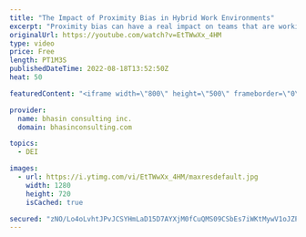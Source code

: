 ```yaml
---
title: "The Impact of Proximity Bias in Hybrid Work Environments"
excerpt: "Proximity bias can have a real impact on teams that are working in a hybrid way, as it can result in some team members being treated differently and receiving benefits over others. In this video, DEI expert and bci’s CEO Ritu Bhasin shares what proximity bias is and some of the ways it can impact hybrid"
originalUrl: https://youtube.com/watch?v=EtTWwXx_4HM
type: video
price: Free
length: PT1M3S
publishedDateTime: 2022-08-18T13:52:50Z
heat: 50

featuredContent: "<iframe width=\"800\" height=\"500\" frameborder=\"0\" src=\"https://www.youtube.com/embed/EtTWwXx_4HM\" allow=\"accelerometer; autoplay; encrypted-media; gyroscope; picture-in-picture\" allowfullscreen></iframe>"

provider:
  name: bhasin consulting inc.
  domain: bhasinconsulting.com

topics:
  - DEI

images:
  - url: https://i.ytimg.com/vi/EtTWwXx_4HM/maxresdefault.jpg
    width: 1280
    height: 720
    isCached: true

secured: "zNO/Lo4oLvhtJPvJCSYHmLaD15D7AYXjM0fCuQMS09CSbEs7iWKtMywV1oJZPb/DA5Ae79Ankucf9x+N+8Zu1gj2IgfLeIRAe6fIVrUFGOsO3MainKn+6q0P5y6vnqFTg07HYFpGAJhiV5XyYgTat8EHuFFxdzoZv81CAySoz+kqE9ueJYqBJ30qnD8mctz4Py0djAd5ovAxsJs7DKEFRth4zoLFDFMQ5NjCyxWOo9CLzCcMXnRMmrgc3ObWE8Kph+nOTrYPo2Xs8pNtpmagDATBY8UD5dl/XVSwxrirN+djfiAaCPtXWGSjkdmZ157KQwjqfcuI1/A5Z2YqqEKk4ZvfDQoXyUmsR0kJ3fwF2p6Q0SysJfCW0+tkSjcoSNRBQmcsVZe3ptBgieJWLUhoXSQIYawSxS2fQsMBL5PAL88=;Bk4cz7XeYfc4oM6hM57G6w=="
---
```


